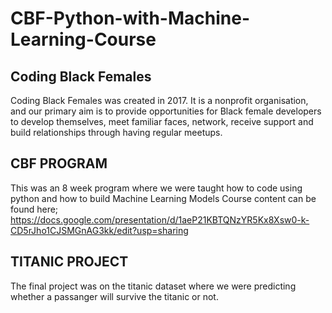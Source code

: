 # CBF-Python-with-Machine-Learning-Course

## Coding Black Females

Coding Black Females was created in 2017. It is a nonprofit organisation, and our primary aim is to provide opportunities for Black female developers to develop themselves, meet familiar faces, network, receive support and build relationships through having regular meetups.

## CBF PROGRAM

This was an 8 week program where we were taught how to code using python and how to build Machine Learning Models
Course content can be found here;
https://docs.google.com/presentation/d/1aeP21KBTQNzYR5Kx8Xsw0-k-CD5rJho1CJSMGnAG3kk/edit?usp=sharing

## TITANIC PROJECT

The final project was on the titanic dataset where we were predicting whether a passanger will survive the titanic or not.
